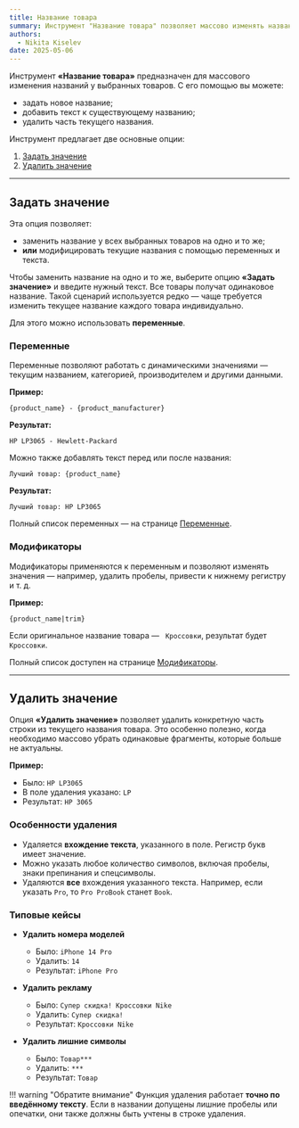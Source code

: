 ```yaml
---
title: Название товара
summary: Инструмент "Название товара" позволяет массово изменять названия выбранных товаров. Вы можете задать новое название, добавить к существующему или удалить его часть.
authors:
  - Nikita Kiselev
date: 2025-05-06
---
```


Инструмент **«Название товара»** предназначен для массового изменения названий у выбранных товаров. С его помощью вы можете:

- задать новое название;
- добавить текст к существующему названию;
- удалить часть текущего названия.

Инструмент предлагает две основные опции:

1. [Задать значение](#задать-значение)
2. [Удалить значение](#удалить-значение)

---

## Задать значение

Эта опция позволяет:

- заменить название у всех выбранных товаров на одно и то же;
- **или** модифицировать текущие названия с помощью переменных и текста.

Чтобы заменить название на одно и то же, выберите опцию **«Задать значение»** и введите нужный текст. Все товары получат одинаковое название. Такой сценарий используется редко — чаще требуется изменить текущее название каждого товара индивидуально.

Для этого можно использовать **переменные**.

### Переменные

Переменные позволяют работать с динамическими значениями — текущим названием, категорией, производителем и другими данными.

**Пример:**

```
{product_name} - {product_manufacturer}
```

**Результат:**

```
HP LP3065 - Hewlett-Packard
```

Можно также добавлять текст перед или после названия:

```
Лучший товар: {product_name}
```

**Результат:**

```
Лучший товар: HP LP3065
```

Полный список переменных — на странице [Переменные](variables.md).

### Модификаторы

Модификаторы применяются к переменным и позволяют изменять значения — например, удалить пробелы, привести к нижнему регистру и т. д.

**Пример:**

```
{product_name|trim}
```

Если оригинальное название товара — ` Кроссовки`, результат будет `Кроссовки`.

Полный список доступен на странице [Модификаторы](modificators.md).

---

## Удалить значение

Опция **«Удалить значение»** позволяет удалить конкретную часть строки из текущего названия товара. Это особенно полезно, когда необходимо массово убрать одинаковые фрагменты, которые больше не актуальны.

**Пример:**

- Было: `HP LP3065`
- В поле удаления указано: `LP`
- Результат: `HP 3065`

### Особенности удаления

- Удаляется **вхождение текста**, указанного в поле. Регистр букв имеет значение.
- Можно указать любое количество символов, включая пробелы, знаки препинания и спецсимволы.
- Удаляются **все** вхождения указанного текста. Например, если указать `Pro`, то `Pro ProBook` станет `Book`.

### Типовые кейсы

- **Удалить номера моделей**
    - Было: `iPhone 14 Pro`
    - Удалить: `14 `
    - Результат: `iPhone Pro`

- **Удалить рекламу**
    - Было: `Супер скидка! Кроссовки Nike`
    - Удалить: `Супер скидка! `
    - Результат: `Кроссовки Nike`

- **Удалить лишние символы**
    - Было: `Товар***`
    - Удалить: `***`
    - Результат: `Товар`

!!! warning "Обратите внимание"
    Функция удаления работает **точно по введённому тексту**. Если в названии допущены лишние пробелы или опечатки, они также должны быть учтены в строке удаления.
